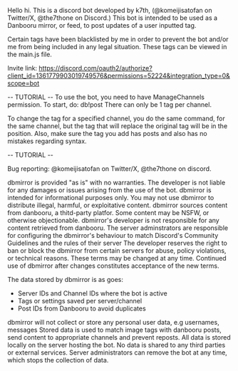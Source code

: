 Hello hi.
This is a discord bot developed by k7th, (@komeijisatofan on Twitter/X, @the7thone on Discord.)
This bot is intended to be used as a Danbooru mirror, or feed, to post updates of a user inputted tag.

Certain tags have been blacklisted by me in order to prevent the bot and/or me from being included in any legal situation. These tags can be viewed in the main.js file.

Invite link:
https://discord.com/oauth2/authorize?client_id=1361779903019749576&permissions=52224&integration_type=0&scope=bot

-- TUTORIAL --
To use the bot, you need to have ManageChannels permission. 
To start, do: 
db!post <channel> <tag of your choice>
There can only be 1 tag per channel.

To change the tag for a specified channel, you do the same command, for the same channel, but the tag that will replace the original tag will be in the <tag of your choice> position. 
Also, make sure the tag you add has posts and also has no mistakes regarding syntax.

-- TUTORIAL --

Bug reporting: @komeijisatofan on Twitter/X, @the7thone on discord.


dbmirror is provided "as is" with no warranties. The developer is not liable for any damages or issues arising from the use of the bot.
dbmirror is intended for informational purposes only.
You may not use dbmirror to distribute illegal, harmful, or exploitative content. 
dbmirror sources content from danbooru, a thitd-party platfor. Some content may be NSFW, or otherwise objectionable.
dbmirror's developer is not responsible for any content retrieved from danbooru.
The server adminstrators are responsible for configuring the dbmirror's behaviour to match Discord's Community Guidelines and the rules of their server 
The developer reserves the right to ban or block the dbmirror from certain servers for abuse, policy violations, or technical reasons.
These terms may be changed at any time. Continued use of dbmirror after changes constitutes acceptance of the new terms.


The data stored by dbmirror is as goes:
- Server IDs and Channel IDs where the bot is active
- Tags or settings saved per server/channel
- Post IDs from Danbooru to avoid duplicates

dbmirror will not collect or store any personal user data, e.g usernames, messages
Stored data is used to match image tags with danbooru posts, send content to appropriate channels and prevent reposts.
All data is stored locally on the server hosting the bot. No data is shared to any third parties or external services.
Server administrators can remove the bot at any time, which stops the collection of data.
